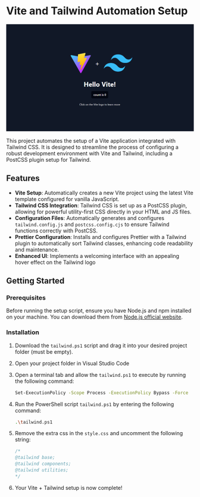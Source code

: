 # Vite and Tailwind Automation Setup

![Screenshot](/screenshot.png)

This project automates the setup of a Vite application integrated with Tailwind CSS. It is designed to streamline the process of configuring a robust development environment with Vite and Tailwind, including a PostCSS plugin setup for Tailwind.

## Features

- **Vite Setup**: Automatically creates a new Vite project using the latest Vite template configured for vanilla JavaScript.
- **Tailwind CSS Integration**: Tailwind CSS is set up as a PostCSS plugin, allowing for powerful utility-first CSS directly in your HTML and JS files.
- **Configuration Files**: Automatically generates and configures `tailwind.config.js` and `postcss.config.cjs` to ensure Tailwind functions correctly with PostCSS.
- **Prettier Configuration**: Installs and configures Prettier with a Tailwind plugin to automatically sort Tailwind classes, enhancing code readability and maintenance.
- **Enhanced UI**: Implements a welcoming interface with an appealing hover effect on the Tailwind logo

## Getting Started

### Prerequisites

Before running the setup script, ensure you have Node.js and npm installed on your machine. You can download them from [Node.js official website](https://nodejs.org/).

### Installation

1. Download the `tailwind.ps1` script and drag it into your desired project folder (must be empty).
2. Open your project folder in Visual Studio Code
4. Open a terminal tab and allow the `tailwind.ps1` to execute by running the following command:

   ```sh
   Set-ExecutionPolicy -Scope Process -ExecutionPolicy Bypass -Force
6. Run the PowerShell script `tailwind.ps1` by entering the following command:

      ```sh
   .\tailwind.ps1
7. Remove the extra css in the `style.css` and uncomment the following string:

   ```css
   /*
   @tailwind base;
   @tailwind components;
   @tailwind utilities;
   */
8. Your Vite + Tailwind setup is now complete!



   
